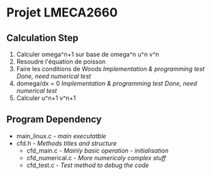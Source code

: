 # Projet LMECA2660
## Calculation Step
1. Calculer omega^n+1 sur base de omega^n u^n v^n
1. Resoudre l'équation de poisson
1. Faire les conditions de Woods *Implementation & programming test Done, need numerical test*
1. domega/dx = 0 *Implementation & programming test Done, need numerical test*
1. Calculer u^n+1 v^n+1

## Program Dependency
* main_linux.c - *main executatble*
* cfd.h - *Methods titles and structure*
  * cfd_main.c - *Mainly basic operation - initialisation*
  * cfd_numerical.c - *More numericaly complex stuff*
  * cfd_test.c - *Test method to debug the code*

